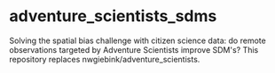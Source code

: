 # adventure_scientists_sdms
Solving the spatial bias challenge with citizen science data: do remote observations targeted by Adventure Scientists improve SDM's? This repository replaces  nwgiebink/adventure_scientists.
